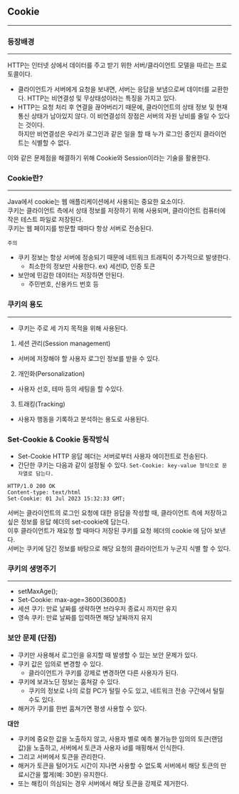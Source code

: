 ## Cookie
***
### 등장배경
***
HTTP는 인터넷 상에서 데이터를 주고 받기 위한 서버/클라이언트 모델을 따르는 프로토콜이다. <br>
* 클라이언트가 서버에게 요청을 보내면, 서버는 응답을 보냄으로써 데이터를 교환한다.
HTTP는 비연결성 및 무상태성이라는 특징을 가지고 있다.
* HTTP는 요청 처리 후 연결을 끊어버리기 때문에, 클라이언트의 상태 정보 및 현재 통신 상태가 남아있지 않다. 
이 비연결성의 장점은 서버의 자원 낭비를 줄일 수 있다는 것이다. <br>
하지만 비연결성은 우리가 로그인과 같은 일을 할 때 누가 로그인 중인지 클라이언트는 식별할 수 없다.

이와 같은 문제점을 해결하기 위해 Cookie와 Session이라는 기술을 활용한다.

### Cookie란?
***
Java에서 cookie는 웹 애플리케이션에서 사용되는 중요한 요소이다. <br>
쿠키는 클라이언트 측에서 상태 정보를 저장하기 위해 사용되며, 클라이언트 컴퓨터에 작은 테스트 파일로 저장된다. <br>
쿠키는 웹 페이지를 방문할 때마다 항상 서버로 전송된다.

`주의`
* 쿠키 정보는 항상 서버에 정송되기 때문에 네트워크 트래픽이 추가적으로 발생한다.
  - 최소한의 정보만 사용한다. ex) 세션ID, 인증 토큰
* 보안에 민감한 데이터는 저장하면 안된다.
  - 주민번호, 신용카드 번호 등

### 쿠키의 용도
***
* 쿠키는 주로 세 가지 목적을 위해 사용된다.
1. 세션 관리(Session management)
  - 서버에 저장해야 할 사용자 로그인 정보를 받을 수 있다.
2. 개인화(Personalization)
  - 사용자 선호, 테마 등의 세팅을 할 수있다.
3. 트래킹(Tracking)
  - 사용자 행동을 기록하고 분석하는 용도로 사용된다.

### Set-Cookie & Cookie 동작방식
* Set-Cookie HTTP 응답 헤더는 서버로부터 사용자 에이전트로 전송된다.
* 간단한 쿠키는 다음과 같이 설정될 수 있다.
`Set-Cookie: key-value 형식으로 문자열로 담는다.`
```http
HTTP/1.0 200 OK
Content-type: text/html
Set-Cookie: 01 Jul 2023 15:32:33 GMT;
```
서버는 클라이언트의 로그인 요청에 대한 응답을 작성할 때, 클라이언트 측에 저장하고 싶은 정보를 응답 헤더의 set-cookie에 담는다. <br>
이후 클라이언트가 재요청 할 때마다 저장된 쿠키를 요청 헤더의 cookie 에 담아 보낸다. <br>
서버는 쿠키에 담긴 정보를 바탕으로 해당 요청의 클라이언트가 누군지 식별 할 수 있다.

### 쿠키의 생명주기
***
* setMaxAge();
* Set-Cookie: max-age=3600(3600초)
* 세션 쿠기: 만료 날짜를 생략하면 브라우저 종료시 까지만 유지
* 영속 쿠키: 만료 날짜를 입력하면 해당 날짜까지 유지

### 보안 문제 (단점)
* 쿠키만 사용해서 로그인을 유지할 때 발생할 수 있는 보안 문제가 있다.
* 쿠키 값은 임의로 변경할 수 있다.
  - 클라이언트가 쿠키를 강제로 변경하면 다른 사용자가 된다.
* 쿠키에 보과노딘 정보는 훔쳐갈 수 있다.
  - 쿠키의 정보로 나의 로컬 PC가 털릴 수도 있고, 네트워크 전송 구간에서 털릴 수도 있다.
* 해커가 쿠키를 한번 훔쳐가면 평생 사용할 수 있다.

**대안**
* 쿠키에 중요한 값을 노출하지 않고, 사용자 별로 예측 불가능한 임의의 토큰(랜덤 값)을 노출하고, 서버에서 토큰과 사용자 id를 매핑해서 인식한다.
* 그리고 서버에서 토큰을 관리한다.
* 해커가 토큰을 털어가도 시간이 지나면 사용할 수 없도록 서버에서 해당 토큰의 만료시간을 짧게(예: 30분) 유지한다.
* 또는 해킹이 의심되는 경우 서버에서 해당 토큰을 강제로 제거한다.




















